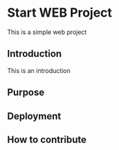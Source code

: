 # Start WEB Project

This is a simple web project

## Introduction

This is an introduction

## Purpose

## Deployment

## How to contribute